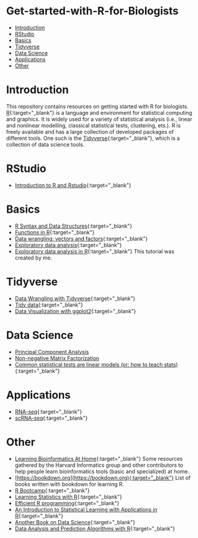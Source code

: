 # Get-started-with-R-for-Biologists

 - [Introduction](https://github.com/danhtruong/Starting-with-R-for-Biologists/#introduction)
 - [RStudio](https://github.com/danhtruong/Starting-with-R-for-Biologists/#rstudio)
 - [Basics](https://github.com/danhtruong/Starting-with-R-for-Biologists/#basics)
 - [Tidyverse](https://github.com/danhtruong/Starting-with-R-for-Biologists/#tidyverse)
 - [Data Science](https://github.com/danhtruong/Starting-with-R-for-Biologists/#data-science)
 - [Applications](https://github.com/danhtruong/Starting-with-R-for-Biologists/#applications)
 - [Other](https://github.com/danhtruong/Starting-with-R-for-Biologists/#other)

# Introduction 

This repository contains resources on getting started with R for biologists. [R](https://www.r-project.org){:target="_blank"} is a language and environment for statistical computing and graphics. It is widely used for a variety of statistical analysis (i.e., linear and nonlinear modelling, classical statistical tests, clustering, ets.). R is freely available and has a large collection of developed packages of different tools. One such is the [Tidyverse](https://www.tidyverse.org){:target="_blank"}, which is a collection of data science tools. 

# RStudio

 - [Introduction to R and Rstudio](https://hbctraining.github.io/Training-modules/IntroR/lessons/01_Intro-to-R.html){:target="_blank"}

# Basics

 - [R Syntax and Data Structures](https://hbctraining.github.io/Training-modules/IntroR/lessons/02_syntax_and_data_structures.html){:target="_blank"}
 - [Functions in R](https://hbctraining.github.io/Training-modules/IntroR/lessons/03_functions-and-arguments.html){:target="_blank"}
 - [Data wrangling: vectors and factors](https://hbctraining.github.io/Training-modules/IntroR/lessons/04_data-wrangling.html){:target="_blank"}
 - [Exploratory data analysis](https://biodatascience.github.io/compbio/eda/EDA.html){:target="_blank"}
 - [Exploratory data analysis in R](https://danhdtruong.com/Exploratory-Data-Analysis-in-R/){:target="_blank"} This tutorial was created by me. 

# Tidyverse

 - [Data Wrangling with Tidyverse](https://hbctraining.github.io/Intro-to-R-flipped/lessons/15_tidyverse.html){:target="_blank"}
 - [Tidy data](https://r4ds.had.co.nz/tidy-data.html){:target="_blank"}
 - [Data Visualization with ggplot2](https://github.com/hbctraining/Training-modules/blob/master/Tidyverse_ggplot2/lessons/03_ggplot2.md){:target="_blank"}

# Data Science

 - [Principal Component Analysis](https://danhdtruong.com/PCA/)
 - [Non-negative Matrix Factorization](https://danhdtruong.com/Non-negative-Matrix-Factorization/)
 - [Common statistical tests are linear models (or: how to teach stats)](https://lindeloev.github.io/tests-as-linear/){:target="_blank"}

# Applications

 - [RNA-seq](https://bioinformatics-core-shared-training.github.io/RNAseq-R/){:target="_blank"}
 - [scRNA-seq](https://github.com/seandavi/awesome-single-cell){:target="_blank"}

# Other

 - [Learning Bioinformatics At Home](https://github.com/harvardinformatics/learning-bioinformatics-at-home){:target="_blank"} Some resources gathered by the Harvard Informatics group and other contributors to help people learn bioinformatics tools (basic and specialized) at home.
 - [https://bookdown.org](https://bookdown.org){:target="_blank"} List of books written with bookdown for learning R.
 - [R Bootcamp](https://r-bootcamp.netlify.app){:target="_blank"}
 - [Learning Statistics with R](https://learningstatisticswithr.com){:target="_blank"}
 - [Efficient R programming](https://bookdown.org/csgillespie/efficientR/){:target="_blank"}
 - [An Introduction to Statistical Learning with Applications in R](http://faculty.marshall.usc.edu/gareth-james/ISL/){:target="_blank"}
 - [Another Book on Data Science](https://www.anotherbookondatascience.com){:target="_blank"}
 - [Data Analysis and Prediction Algorithms with R](https://rafalab.github.io/dsbook/){:target="_blank"}


